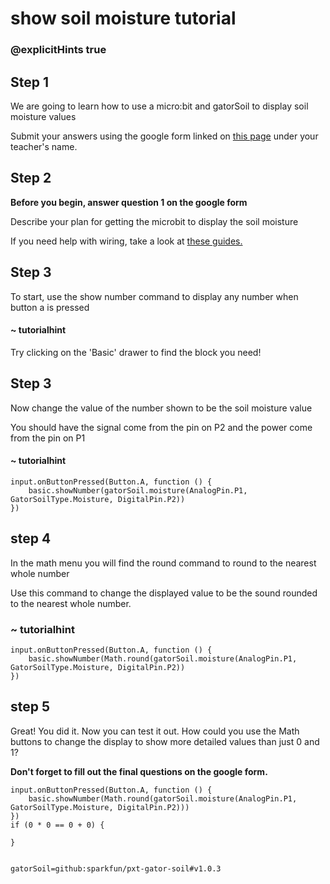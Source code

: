 # show soil moisture tutorial
### @explicitHints true
 
## Step 1
 
We are going to learn how to use a micro:bit and gatorSoil to display soil moisture values
 
Submit your answers using the google form linked on [this page](https://schoolwidelabs.github.io/sensor-immersion/assessments/Lesson2/soil_moisture_assessment.html) under your teacher's name. 
 
## Step 2
 
**Before you begin, answer question 1 on the google form**
 
Describe your plan for getting the microbit to display the soil moisture
 
If you need help with wiring, take a look at [these guides.](https://docs.google.com/document/d/1KrhVLl_owwXz_xAVbcIEAG9O5N4wdBY3mjd-GX34Bag/edit?usp=sharing)
 
## Step 3
 
To start, use the show number command to display any number when button a is pressed
 
#### ~ tutorialhint
Try clicking on the 'Basic' drawer to find the block you need!
  
## Step 3
 
Now change the value of the number shown to be the soil moisture value
 
You should have the signal come from the pin on P2 and the power come from the pin on P1
 
#### ~ tutorialhint
 
```blocks
input.onButtonPressed(Button.A, function () {
    basic.showNumber(gatorSoil.moisture(AnalogPin.P1, GatorSoilType.Moisture, DigitalPin.P2))
})
```
 
## step 4 
 
In the math menu you will find the round command to round to the nearest whole number
 
Use this command to change the displayed value to be the sound rounded to the nearest whole number. 
 
### ~ tutorialhint
```blocks
input.onButtonPressed(Button.A, function () {
    basic.showNumber(Math.round(gatorSoil.moisture(AnalogPin.P1, GatorSoilType.Moisture, DigitalPin.P2))
})
```
 
## step 5
Great! You did it. Now you can test it out. How could you use the Math buttons to change the display to show more detailed values than just 0 and 1?
 
**Don't forget to fill out the final questions on the google form.**
 
```ghost
input.onButtonPressed(Button.A, function () {
    basic.showNumber(Math.round(gatorSoil.moisture(AnalogPin.P1, GatorSoilType.Moisture, DigitalPin.P2)))
})
if (0 * 0 == 0 + 0) {
    
}
 
```
 
```package
gatorSoil=github:sparkfun/pxt-gator-soil#v1.0.3
```
